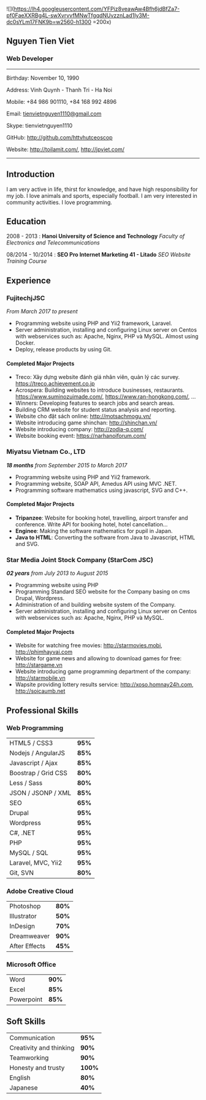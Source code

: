 
![](https://lh4.googleusercontent.com/YFPiz8veawAw4Bfh6jdBfZa7-pf0FaeXXRBg4L-swXvrvvfMNwTfgqdNUvzznLad1Iy3M-dc0sYLm17FNK9b=w2560-h1300 =200x)
## Nguyen Tien Viet

### Web Developer
-------------------
Birthday: November 10, 1990

Address: Vinh Quynh - Thanh Tri - Ha Noi

Mobile: +84 986 901110, +84 168 992 4896

Email: tienvietnguyen1110@gmail.com

Skype: tienvietnguyen1110

GitHub: http://github.com/httvhutceoscop

Website: http://toilamit.com/, http://jpviet.com/

-------------------

Introduction
--------------
I am very active in life, thirst for knowledge, and have high responsibility for my job.
I love animals and sports, especially football.
I am very interested in community activities.
I love programming.

Education
------------

2008 - 2013
:   **Hanoi University of Science and Technology**
    *Faculty of Electronics and Telecommunications*

08/2014 - 10/2014
:   **SEO Pro Internet Marketing 41 - Litado**
    *SEO Website Training Course*

## Experience
### FujitechjJSC
*From March 2017 to present*
- Programming website using PHP and Yii2 framework, Laravel.
- Server administration, installing and configuring Linux server on  Centos with webservices such as: Apache, Nginx, PHP và MySQL. Almost using Docker.
- Deploy, release products by using Git.

#### Completed Major Projects
- Treco: Xây dựng website đánh giá nhân viên, quản lý các survey. https://treco.achievement.co.jp
- Acrospera: Building websites to introduce businesses, restaurants. https://www.suminozuimade.com/, https://www.ran-hongkong.com/, ...
- Winners: Developing features to search jobs and search areas.
- Building CRM website for student status analysis and reporting.
- Website cho đặt sách online: http://motsachmogu.vn/
- Website introducing game shinchan: http://shinchan.vn/
- Website introducing company: http://zodia-q.com/
- Website booking event: https://narhanoiforum.com/

### Miyatsu Vietnam Co., LTD
***18 months** from September 2015 to March 2017*
- Programming website using PHP and Yii2 framework.
- Programming website, SOAP API, Amedus API using MVC .NET. 
- Programming software mathematics using javascript, SVG and C++.

#### Completed Major Projects
- **Tripanzee**: Website for booking hotel, travelling, airport transfer and conference. Write API for booking hotel, hotel cancellation...
- **Enginee**: Making the software mathematics for pupil in Japan.
- **Java to HTML**: Converting the software from Java to Javascript, HTML and SVG.

### Star Media Joint Stock Company (StarCom JSC)
***02 years** from July 2013 to August 2015*

- Programming website using PHP
- Programming Standard SEO website for the Company basing on cms Drupal, Wordpress.
- Administration of and building website system of the Company.
- Server administration, installing and configuring Linux server on  Centos with webservices such as: Apache, Nginx, PHP và MySQL.

#### Completed Major Projects

- Website for watching free movies: http://starmovies.mobi, http://phimhayvai.com
- Website for game news and allowing to download games for free: http://stargame.vn
- Website introducing game programming department of the company: http://starmobile.vn
- Wapsite providing lottery results service: http://xoso.homnay24h.com, http://soicaumb.net

## Professional Skills
### Web Programming
|  |  |
|---|---|
| HTML5 / CSS3 | **95%** |
| Nodejs / AngularJS | **85%** |
| Javascript / Ajax | **85%** |
| Boostrap / Grid CSS | **80%** |
| Less / Sass | **80%** |
| JSON / JSONP / XML | **85%** |
| SEO | **65%** |
| Drupal | **95%** |
| Wordpress | **95%** |
| C#, .NET | **95%** |
| PHP | **95%** |
| MySQL / SQL | **95%** |
| Laravel, MVC, Yii2 | **95%** |
| Git, SVN | **80%** |

### Adobe Creative Cloud
| | |
| --- | --- |
| Photoshop | **80%** |
| Illustrator | **50%** |
| InDesign | **70%** |
| Dreamweaver | **90%** |
| After Effects | **45%** |
### Microsoft Office
| | |
| --- | --- |
| Word | **90%** |
| Excel | **85%** |
| Powerpoint | **85%** |
## Soft Skills
|  |  |
|--|--|
| Communication | **95%** |
| Creativity and thinking | **90%** |
| Teamworking | **90%** |
| Honesty and trusty | **100%** |
| English | **80%** |
| Japanese | **40%** |

